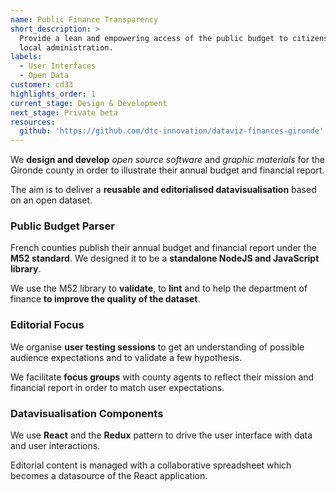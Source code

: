 ```yaml
---
name: Public Finance Transparency
short_description: >
  Provide a lean and empowering access of the public budget to citizens and
  local administration.
labels:
  - User Interfaces
  - Open Data
customer: cd33
highlights_order: 1
current_stage: Design & Development
next_stage: Private beta
resources:
  github: 'https://github.com/dtc-innovation/dataviz-finances-gironde'
---
```


We **design and develop** _open source software_ and _graphic materials_ for the Gironde county in order to illustrate their annual budget and financial report.

The aim is to deliver a **reusable and editorialised datavisualisation** based on an open dataset.

### Public Budget Parser

French counties publish their annual budget and financial report under the **M52 standard**. We designed it to be a **standalone NodeJS and JavaScript library**.

We use the M52 library to **validate**, to **lint** and to help the department of finance **to improve the quality of the dataset**.

### Editorial Focus

We organise **user testing sessions** to get an understanding of possible audience expectations and to validate a few hypothesis.

We facilitate **focus groups** with county agents to reflect their mission and financial report in order to match user expectations.

### Datavisualisation Components

We use **React** and the **Redux** pattern to drive the user interface with data and user interactions.

Editorial content is managed with a collaborative spreadsheet which becomes a datasource of the React application.
